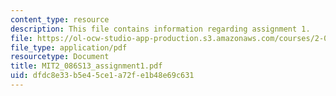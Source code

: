 ```yaml
---
content_type: resource
description: This file contains information regarding assignment 1.
file: https://ol-ocw-studio-app-production.s3.amazonaws.com/courses/2-086-numerical-computation-for-mechanical-engineers-spring-2013/dfdc8e33b5e45ce1a72fe1b48e69c631_MIT2_086S13_assignment1.pdf
file_type: application/pdf
resourcetype: Document
title: MIT2_086S13_assignment1.pdf
uid: dfdc8e33-b5e4-5ce1-a72f-e1b48e69c631
---
```

